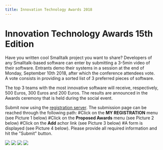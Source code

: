 ```yaml
---
title: Innovation Technology Awards 2018
---
```

# Innovation Technology Awards 15th Edition
Have you written cool Smalltalk project you want to share? 
Developers of any Smalltalk-based software can enter by submitting a 3-5min video of their software. 
Entrants demo their systems in a session at the end of Monday, September 10th 2018, after which the conference attendees vote. 
A vote consists in providing a sorted list of 3 preferred pieces of software.

The top 3 teams with the most innovative software will receive, respectively, 500 Euros, 300 Euros and 200 Euros. 
The results are announced in the Awards ceremony that is held during the social event.

Submit now using the [registration server](https://registration.esug.org). The submission page can be reached through the following path:
#Click on the **MY REGISTRATION** menu (see Picture 1 below)
#Click on the **Proposed Awards** menu (see Picture 2 below)
#Click on the **Add** achor link (see Picture 3 below)
#A form is displayed (see Picture 4 below). Please provide all required information and hit the "Submit" button.

![](file://2018-awardsSubmissionStep1.png) ![](file://2018-awardsSubmissionStep2.png) ![](file://2018-awardsSubmissionStep3.png) ![](file://2018-awardsSubmissionStep4.png)
